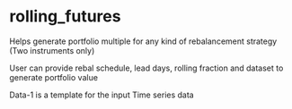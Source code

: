 # rolling_futures

Helps generate portfolio multiple for any kind of rebalancement strategy (Two instruments only)

User can provide rebal schedule, lead days, rolling fraction and dataset to generate portfolio value

Data-1 is a template for the input Time series data

